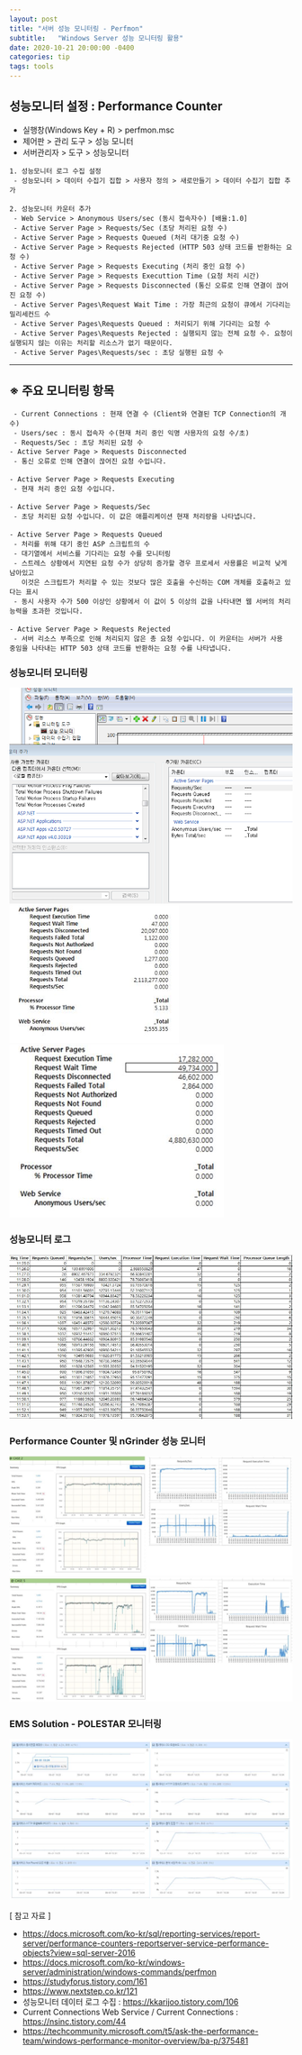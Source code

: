 ```yaml
---
layout: post
title: "서버 성능 모니터링 - Perfmon"
subtitle:   "Windows Server 성능 모니터링 활용"
date: 2020-10-21 20:00:00 -0400
categories: tip
tags: tools
---
```


## 성능모니터 설정 : Performance Counter
- 실행창(Windows Key + R) > perfmon.msc
- 제어판 > 관리 도구 > 성능 모니터
- 서버관리자 > 도구 > 성능모니터

```
1. 성능모니터 로그 수집 설정
 - 성능모니터 > 데이터 수집기 집합 > 사용자 정의 > 새로만들기 > 데이터 수집기 집합 추가

2. 성능모니터 카운터 추가 
 - Web Service > Anonymous Users/sec (동시 접속자수) [배율:1.0]    
 - Active Server Page > Requests/Sec (초당 처리된 요청 수)
 - Active Server Page > Requests Queued (처리 대기중 요청 수)
 - Active Server Page > Requests Rejected (HTTP 503 상태 코드를 반환하는 요청 수)
 - Active Server Page > Requests Executing (처리 중인 요청 수)
 - Active Server Page > Requests Executtion Time (요청 처리 시간)
 - Active Server Page > Requests Disconnected (통신 오류로 인해 연결이 끊어진 요청 수)
 - Active Server Pages\Request Wait Time : 가장 최근의 요청이 큐에서 기다리는 밀리세컨드 수
 - Active Server Pages\Requests Queued : 처리되기 위해 기다리는 요청 수
 - Active Server Pages\Requests Rejected : 실행되지 않는 전체 요청 수. 요청이 실행되지 얂는 이유는 처리할 리소스가 없기 때문이다.
 - Active Server Pages\Requests/sec : 초당 실행된 요청 수
```

---
## ※ 주요 모니터링 항목
```
 - Current Connections : 현재 연결 수 (Client와 연결된 TCP Connection의 개수)
 - Users/sec : 동시 접속자 수(현재 처리 중인 익명 사용자의 요청 수/초)
 - Requests/Sec : 초당 처리된 요청 수
- Active Server Page > Requests Disconnected
 - 통신 오류로 인해 연결이 끊어진 요청 수입니다.

- Active Server Page > Requests Executing
 - 현재 처리 중인 요청 수입니다.

- Active Server Page > Requests/Sec
 - 초당 처리된 요청 수입니다. 이 값은 애플리케이션 현재 처리량을 나타냅니다.

- Active Server Page > Requests Queued 
 - 처리를 위해 대기 중인 ASP 스크립트의 수
 - 대기열에서 서비스를 기다리는 요청 수를 모니터링
 - 스트레스 상황에서 지연된 요청 수가 상당히 증가할 경우 프로세서 사용률은 비교적 낮게 남아있고
   이것은 스크립트가 처리할 수 있는 것보다 많은 호출을 수신하는 COM 개체를 호출하고 있다는 표시
 - 동시 사용자 수가 500 이상인 상황에서 이 값이 5 이상의 값을 나타내면 웹 서버의 처리 능력을 초과한 것입니다.

- Active Server Page > Requests Rejected
 - 서버 리소스 부족으로 인해 처리되지 않은 총 요청 수입니다. 이 카운터는 서버가 사용 중임을 나타내는 HTTP 503 상태 코드를 반환하는 요청 수를 나타냅니다.
```

### 성능모니터 모니터링
![img01](/assets/img/post/perfmon/img01.jpg)
![img02](/assets/img/post/perfmon/img02.jpg)
![img03](/assets/img/post/perfmon/img03.jpg)

### 성능모니터 로그 
![img05](/assets/img/post/perfmon/img05.jpg)

### Performance Counter 및 nGrinder 성능 모니터
![img07](/assets/img/post/perfmon/img07.jpg)
![img08](/assets/img/post/perfmon/img08.jpg)

### EMS Solution - POLESTAR 모니터링
![img06](/assets/img/post/perfmon/img06.jpg)

[ 참고 자료 ]
- https://docs.microsoft.com/ko-kr/sql/reporting-services/report-server/performance-counters-reportserver-service-performance-objects?view=sql-server-2016
- https://docs.microsoft.com/ko-kr/windows-server/administration/windows-commands/perfmon
- https://studyforus.tistory.com/161
- https://www.nextstep.co.kr/121
- 성능모니터 데이터 로그 수집 : https://kkarijoo.tistory.com/106
- Current Connections Web Service / Current Connections : https://nsinc.tistory.com/44
- https://techcommunity.microsoft.com/t5/ask-the-performance-team/windows-performance-monitor-overview/ba-p/375481

